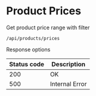 Product Prices
===================

Get product price range with filter

```shell title="Method <span class='color-method'>GET</span>"
/api/products/prices
```

Response options

| Status code                          | Description    |
|--------------------------------------|----------------|
| <span class='color-200'>200</span>   | OK             |
| <span class='color-error'>500</span> | Internal Error |